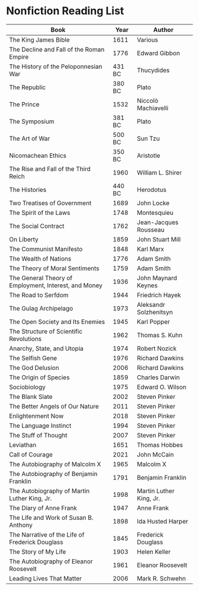 # Nonfiction Reading List

| Book | Year | Author |
| --- | --- | --- |
| The King James Bible | 1611 | Various |
| The Decline and Fall of the Roman Empire | 1776 | Edward Gibbon |
| The History of the Peloponnesian War | 431 BC | Thucydides |
| The Republic | 380 BC | Plato |
| The Prince | 1532 | Niccolò Machiavelli |
| The Symposium | 381 BC | Plato |
| The Art of War | 500 BC | Sun Tzu |
| Nicomachean Ethics | 350 BC | Aristotle |
| The Rise and Fall of the Third Reich | 1960 | William L. Shirer |
| The Histories | 440 BC | Herodotus |
| Two Treatises of Government | 1689 | John Locke |
| The Spirit of the Laws | 1748 | Montesquieu |
| The Social Contract | 1762 | Jean-Jacques Rousseau |
| On Liberty | 1859 | John Stuart Mill |
| The Communist Manifesto | 1848 | Karl Marx |
| The Wealth of Nations | 1776 | Adam Smith |
| The Theory of Moral Sentiments | 1759 | Adam Smith |
| The General Theory of Employment, Interest, and Money | 1936 | John Maynard Keynes |
| The Road to Serfdom | 1944 | Friedrich Hayek |
| The Gulag Archipelago | 1973 | Aleksandr Solzhenitsyn |
| The Open Society and Its Enemies | 1945 | Karl Popper |
| The Structure of Scientific Revolutions | 1962 | Thomas S. Kuhn |
| Anarchy, State, and Utopia | 1974 | Robert Nozick |
| The Selfish Gene | 1976 | Richard Dawkins |
| The God Delusion | 2006 | Richard Dawkins |
| The Origin of Species | 1859 | Charles Darwin |
| Sociobiology | 1975 | Edward O. Wilson |
| The Blank Slate | 2002 | Steven Pinker |
| The Better Angels of Our Nature | 2011 | Steven Pinker |
| Enlightenment Now | 2018 | Steven Pinker |
| The Language Instinct | 1994 | Steven Pinker |
| The Stuff of Thought | 2007 | Steven Pinker |
| Leviathan | 1651 | Thomas Hobbes |
| Call of Courage | 2021 | John McCain |
| The Autobiography of Malcolm X | 1965 | Malcolm X |
| The Autobiography of Benjamin Franklin | 1791 | Benjamin Franklin |
| The Autobiography of Martin Luther King, Jr. | 1998 | Martin Luther King, Jr. |
| The Diary of Anne Frank | 1947 | Anne Frank |
| The Life and Work of Susan B. Anthony | 1898 | Ida Husted Harper |
| The Narrative of the Life of Frederick Douglass | 1845 | Frederick Douglass |
| The Story of My Life | 1903 | Helen Keller |
| The Autobiography of Eleanor Roosevelt | 1961 | Eleanor Roosevelt |
| Leading Lives That Matter | 2006 | Mark R. Schwehn |